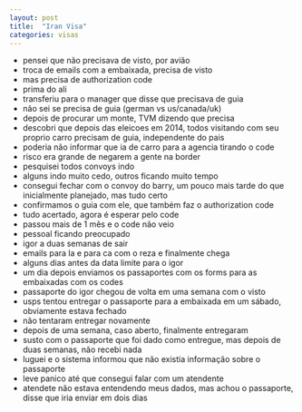 ```yaml
---
layout: post
title:  "Iran Visa"
categories: visas
---
```

* pensei que não precisava de visto, por avião
* troca de emails com a embaixada, precisa de visto
* mas precisa de authorization code
* prima do ali
* transferiu para o manager que disse que precisava de guia
* não sei se precisa de guia (german vs us/canada/uk)
* depois de procurar um monte, TVM dizendo que precisa
* descobri que depois das eleicoes em 2014, todos visitando com seu proprio carro precisam de guia, independente do pais
* poderia não informar que ia de carro para a agencia tirando o code
* risco era grande de negarem a gente na border
* pesquisei todos convoys indo
* alguns indo muito cedo, outros ficando muito tempo
* consegui fechar com o convoy do barry, um pouco mais tarde do que inicialmente planejado, mas tudo certo
* confirmamos o guia com ele, que também faz o authorization code
* tudo acertado, agora é esperar pelo code
* passou mais de 1 mês e o code não veio
* pessoal ficando preocupado
* igor a duas semanas de sair
* emails para la e para ca com o reza e finalmente chega
* alguns dias antes da data limite para o igor
* um dia depois enviamos os passaportes com os forms para as embaixadas com os codes
* passaporte do igor chegou de volta em uma semana com o visto
* usps tentou entregar o passaporte para a embaixada em um sábado, obviamente estava fechado
* não tentaram entregar novamente
* depois de uma semana, caso aberto, finalmente entregaram
* susto com o passaporte que foi dado como entregue, mas depois de duas semanas, não recebi nada
* luguei e o sistema informou que não existia informação sobre o passaporte
* leve panico até que consegui falar com um atendente
* atendete não estava entendendo meus dados, mas achou o passaporte, disse que iria enviar em dois dias
